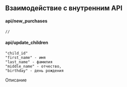## Взаимодействие с внутренним API

#### api/new_purchases
    
    //

#### api/update_children

    "child_id"
    "first_name" - имя
    "last_name" - фамилия
    "middle_name" - отчество,
    "birthday" - день рождения

Описание
